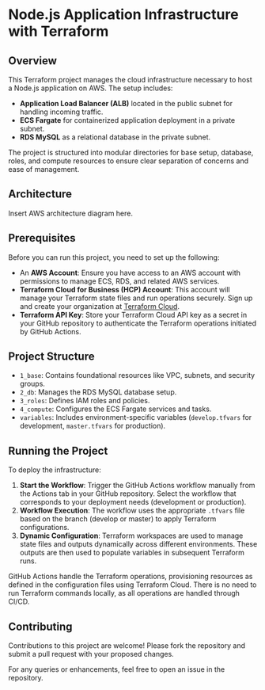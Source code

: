 # Node.js Application Infrastructure with Terraform

## Overview

This Terraform project manages the cloud infrastructure necessary to host a Node.js application on AWS. The setup includes:

- **Application Load Balancer (ALB)** located in the public subnet for handling incoming traffic.
- **ECS Fargate** for containerized application deployment in a private subnet.
- **RDS MySQL** as a relational database in the private subnet.

The project is structured into modular directories for base setup, database, roles, and compute resources to ensure clear separation of concerns and ease of management.

## Architecture

Insert AWS architecture diagram here.

## Prerequisites

Before you can run this project, you need to set up the following:
- An **AWS Account**: Ensure you have access to an AWS account with permissions to manage ECS, RDS, and related AWS services.
- **Terraform Cloud for Business (HCP) Account**: This account will manage your Terraform state files and run operations securely. Sign up and create your organization at [Terraform Cloud](https://app.terraform.io/signup/account).
- **Terraform API Key**: Store your Terraform Cloud API key as a secret in your GitHub repository to authenticate the Terraform operations initiated by GitHub Actions.

## Project Structure

- `1_base`: Contains foundational resources like VPC, subnets, and security groups.
- `2_db`: Manages the RDS MySQL database setup.
- `3_roles`: Defines IAM roles and policies.
- `4_compute`: Configures the ECS Fargate services and tasks.
- `variables`: Includes environment-specific variables (`develop.tfvars` for development, `master.tfvars` for production).

## Running the Project

To deploy the infrastructure:
1. **Start the Workflow**: Trigger the GitHub Actions workflow manually from the Actions tab in your GitHub repository. Select the workflow that corresponds to your deployment needs (development or production).
2. **Workflow Execution**: The workflow uses the appropriate `.tfvars` file based on the branch (develop or master) to apply Terraform configurations.
3. **Dynamic Configuration**: Terraform workspaces are used to manage state files and outputs dynamically across different environments. These outputs are then used to populate variables in subsequent Terraform runs.

GitHub Actions handle the Terraform operations, provisioning resources as defined in the configuration files using Terraform Cloud. There is no need to run Terraform commands locally, as all operations are handled through CI/CD.

## Contributing

Contributions to this project are welcome! Please fork the repository and submit a pull request with your proposed changes.

For any queries or enhancements, feel free to open an issue in the repository.

